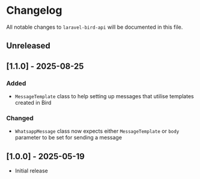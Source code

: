 # Changelog

All notable changes to `laravel-bird-api` will be documented in this file.

## Unreleased

## [1.1.0] - 2025-08-25

### Added
- `MessageTemplate` class to help setting up messages that utilise templates created in Bird

### Changed
- `WhatsappMessage` class now expects either `MessageTemplate` or `body` parameter to be set for sending a message

## [1.0.0] - 2025-05-19

- Initial release
